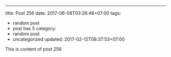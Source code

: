 ---
title: Post 256
date: 2017-06-06T03:26:46+07:00
tags:
  - random post
  - post has 5
category:
  - random post
  - uncategorized
updated: 2017-02-12T08:37:53+07:00

This is content of post 256